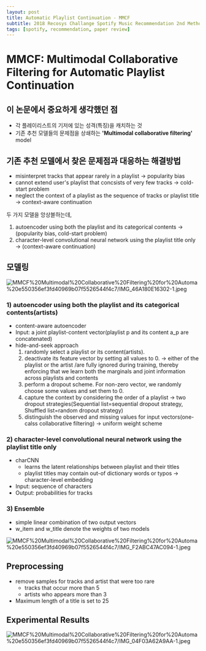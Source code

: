 ```yaml
---
layout: post
title: Automatic Playlist Continuation - MMCF
subtitle: 2018 Recosys Challange Spotify Music Recommendation 2nd Method
tags: [spotify, recommendation, paper review]
---
```


# MMCF: Multimodal Collaborative Filtering for Automatic Playlist Continuation

## 이 논문에서 중요하게 생각했던 점

- 각 플레이리스트의 기저에 있는 성격(특징)을 캐치하는 것
- 기존 추천 모델들의 문제점을 상쇄하는 **'Multimodal collaborative filtering'** model

## 기존 추천 모델에서 찾은 문제점과 대응하는 해결방법

- misinterpret tracks that appear rarely in a playlist → popularity bias
- cannot extend user's playlist that concsists of very few tracks → cold-start problem
- neglect the context of a playlist as the sequence of tracks or playlist title → context-aware continuation

두 가지 모델을 앙상블하는데,
1) autoencoder using both the playlist and its categorical contents
→ (popularity bias, cold-start problem)
2) character-level convolutional neural network using the playlist title only
→ (context-aware continuation)

## 모델링

![MMCF%20Multimodal%20Collaborative%20Filtering%20for%20Automa%20e550356ef3fd40969b07f5526544f4c7/IMG_46A180E16302-1.jpeg](https://joyae.github.io/img/APC_MMCF/IMG_46A180E16302-1.jpeg)

### 1) autoencoder using both the playlist and its categorical contents(artists)

- content-aware autoencoder
- Input: a joint playlist-content vector(playlist p and its content a_p are concatenated)
- hide-and-seek approach
    1. randomly select a playlist or its content(artists).
    2. deactivate its feature vector by setting all values to 0.
    → either of the playlist or the artist /are fully ignored during training, thereby enforcing that we learn both the marginals and joint information across playlists and contents
    3. perform a dropout scheme. For non-zero vector, we randomly choose some values and set them to 0.
    4. capture the context by considering the order of a playlist
    → two dropout strategies(Sequential list=sequential dropout strategy, Shuffled list=random dropout strategy)
    5. distinguish the observed and missing values for input vectors(one-calss collaborative filtering)
    → uniform weight scheme

### 2) character-level convolutional neural network using the playlist title only

- charCNN
    - learns the latent relationships between playlist and their titles
    - playlist titles may contain out-of dictionary words or typos → character-level embedding
- Input: sequence of characters
- Output: probabilities for tracks

### 3) Ensemble

- simple linear combination of two output vectors
- w_item and w_title denote the weights of two models

![MMCF%20Multimodal%20Collaborative%20Filtering%20for%20Automa%20e550356ef3fd40969b07f5526544f4c7/IMG_F2ABC47AC094-1.jpeg](https://joyae.github.io/img/APC_MMCF/IMG_F2ABC47AC094-1.jpeg)

## Preprocessing

- remove samples for tracks and artist that were too rare
    - tracks that occur more than 5
    - artists who appears more than 3
- Maximum length of a title is set to 25

## Experimental Results

![MMCF%20Multimodal%20Collaborative%20Filtering%20for%20Automa%20e550356ef3fd40969b07f5526544f4c7/IMG_04F03A62A9AA-1.jpeg](https://joyae.github.io/img/APC_MMCF/IMG_04F03A62A9AA-1.jpeg)

